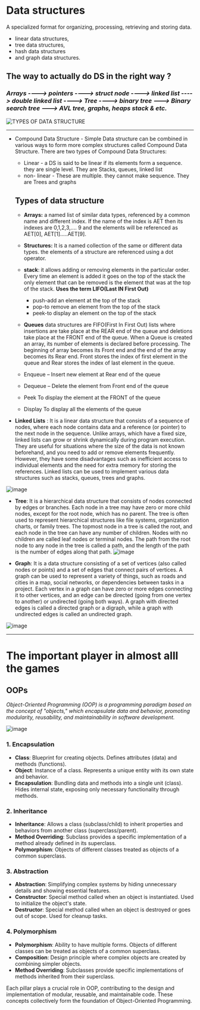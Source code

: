 # Data structures
A specialized format for organizing, processing, retrieving and storing data.
- linear data structures,
- tree data structures,
- hash data structures
- and graph data structures.

## The way to actually do DS in the right way ?
### _Arrays ----> pointers ----> struct node ----> linked list ----> double linked list ----> Tree ----> binary tree ---> Binary search tree ---> AVL tree, graphs, heaps stack & etc._
![TYPES OF DATA STRUCTURE](https://github.com/Mragankk/Cpp/assets/145200189/f4b2548a-d29b-4303-a11e-87c56f73434a)

----------
- Compound Data Structure - Simple Data structure can be combined in various ways to form more complex structures called Compound Data Structure. There are two types of Compound Data Structures:
  - Linear - a DS is said to be linear if its elements form a sequence. they are single level. They are Stacks, queues, linked list
  - non- linear - These are multiple.  they cannot make sequence. They are Trees and graphs
 
  ## Types of data structure
  * **Arrays:** a named list of similar data types, referenced by a common name and different index. If the name of the index is AET then its indexes are 0,1,2,3,.... 9 and the elements will be referenced as AET[0], AET[1].....AET[9].
  * **Structures:** It is a named collection of the same or different data types. the elements of a structure are referenced using a dot operator.
  * **stack**: it allows adding or removing elements in the particular order. Every time an element is added it goes on the top of the stack the only element that can be removed is the element that was at the top of the stack. **Uses the term LIFO(Last IN First Out)**
    * push-add an element at the top of the stack
    * pop-to remove an element from the top of the stack
    * peek-to display an element on the top of the stack
   
  *  **Queues** data structures are FIFO(First In First Out) lists where insertions are take place at the REAR end of the queue and deletions take place at the FRONT end of the queue. When a Queue is created an array, its number of elements is declared before processing. The beginning of array becomes its Front end and the end of the array becomes its Rear end. Front stores the index of first element in the queue and Rear stores the index of last element in the queue.
    *  Enqueue – Insert new element at Rear end of the queue
    *  Dequeue – Delete the element from Front end of the queue
    *  Peek To display the element at the FRONT of the queue
    *  Display To display all the elements of the queue
 * **Linked Lists** : It is a linear data structure that consists of a sequence of nodes, where each node contains data and a reference (or pointer) to the next node in the sequence. Unlike arrays, which have a fixed size, linked lists can grow or shrink dynamically during program execution. They are useful for situations where the size of the data is not known beforehand, and you need to add or remove elements frequently. However, they have some disadvantages such as inefficient access to individual elements and the need for extra memory for storing the references. Linked lists can be used to implement various data structures such as stacks, queues, trees and graphs.

![image](https://github.com/Mragankk/Cpp/assets/145200189/c233ec1f-6ecc-4a66-996d-17ece9228043)



  * **Tree**: It is a hierarchical data structure that consists of nodes connected by edges or branches. Each node in a tree may have zero or more child nodes, except for the root node, which has no parent. The tree is often used to represent hierarchical structures like file systems, organization charts, or family trees. The topmost node in a tree is called the root, and each node in the tree can have any number of children. Nodes with no children are called leaf nodes or terminal nodes. The path from the root node to any node in the tree is called a path, and the length of the path is the number of edges along that path.
![image](https://github.com/Mragankk/Cpp/assets/145200189/af27d2b7-6f86-4ff1-b71e-8c1500b2d601)




* **Graph**: It is a data structure consisting of a set of vertices (also called nodes or points) and a set of edges that connect pairs of vertices. A graph can be used to represent a variety of things, such as roads and cities in a map, social networks, or dependencies between tasks in a project. Each vertex in a graph can have zero or more edges connecting it to other vertices, and an edge can be directed (going from one vertex to another) or undirected (going both ways). A graph with directed edges is called a directed graph or a digraph, while a graph with undirected edges is called an undirected graph.

![image](https://github.com/Mragankk/Cpp/assets/145200189/f1181c99-5b77-47bc-a55a-e6057d4b5bdf)




  ------------------------
  # The important player in almost alll the games
  ## OOPs
  _Object-Oriented Programming (OOP) is a programming paradigm based on the concept of "objects," which encapsulate data and behavior, promoting modularity, reusability, and maintainability in software development._



![image](https://github.com/Mragankk/Cpp/assets/145200189/f8177fcd-e9b0-425d-af67-b2a87d9c9eab)


### 1. Encapsulation
- **Class**: Blueprint for creating objects. Defines attributes (data) and methods (functions).
- **Object**: Instance of a class. Represents a unique entity with its own state and behavior.
- **Encapsulation**: Bundling data and methods into a single unit (class). Hides internal state, exposing only necessary functionality through methods.

### 2. Inheritance
- **Inheritance**: Allows a class (subclass/child) to inherit properties and behaviors from another class (superclass/parent).
- **Method Overriding**: Subclass provides a specific implementation of a method already defined in its superclass.
- **Polymorphism**: Objects of different classes treated as objects of a common superclass.

### 3. Abstraction
- **Abstraction**: Simplifying complex systems by hiding unnecessary details and showing essential features.
- **Constructor**: Special method called when an object is instantiated. Used to initialize the object's state.
- **Destructor**: Special method called when an object is destroyed or goes out of scope. Used for cleanup tasks.

### 4. Polymorphism
- **Polymorphism**: Ability to have multiple forms. Objects of different classes can be treated as objects of a common superclass.
- **Composition**: Design principle where complex objects are created by combining simpler objects.
- **Method Overriding**: Subclasses provide specific implementations of methods inherited from their superclass.

Each pillar plays a crucial role in OOP, contributing to the design and implementation of modular, reusable, and maintainable code. These concepts collectively form the foundation of Object-Oriented Programming.
